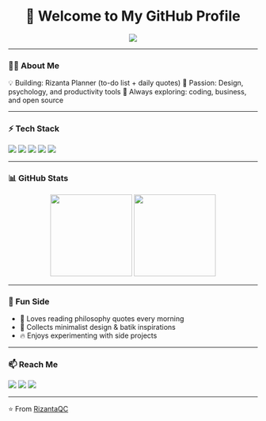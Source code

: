 <h1 align="center">🚀 Welcome to My GitHub Profile</h1>

<p align="center">
  <img src="https://readme-typing-svg.herokuapp.com?color=36BCF7&center=true&lines=Digital+Creator;Indie+Developer;Always+Learning+📚" />
</p>

---

### 🧑‍💻 About Me
💡 Building: Rizanta Planner (to-do list + daily quotes)
🎨 Passion: Design, psychology, and productivity tools
🌱 Always exploring: coding, business, and open source

---

### ⚡ Tech Stack
<p>
  <img src="https://img.shields.io/badge/-HTML5-E34F26?logo=html5&logoColor=white&style=for-the-badge" />
  <img src="https://img.shields.io/badge/-CSS3-1572B6?logo=css3&logoColor=white&style=for-the-badge" />
  <img src="https://img.shields.io/badge/-JavaScript-F7DF1E?logo=javascript&logoColor=black&style=for-the-badge" />
  <img src="https://img.shields.io/badge/-Node.js-339933?logo=node.js&logoColor=white&style=for-the-badge" />
  <img src="https://img.shields.io/badge/-Flutter-02569B?logo=flutter&logoColor=white&style=for-the-badge" />
</p>

---

### 📊 GitHub Stats
<p align="center">
  <img src="https://github-readme-stats.vercel.app/api?username=RizantaQC&show_icons=true&theme=radical" height="165"/>
  <img src="https://github-readme-streak-stats.herokuapp.com/?user=RizantaQC&theme=radical" height="165"/>
</p>

---

### 🎯 Fun Side
- 📖 Loves reading philosophy quotes every morning  
- 🎨 Collects minimalist design & batik inspirations  
- 🔥 Enjoys experimenting with side projects  

---

### 📫 Reach Me
<p>
  <a href="mailto:rizantaqc@gmail.com"><img src="https://img.shields.io/badge/-Gmail-D14836?style=for-the-badge&logo=gmail&logoColor=white" /></a>
  <a href="https://linkedin.com"><img src="https://img.shields.io/badge/-LinkedIn-0077B5?style=for-the-badge&logo=linkedin&logoColor=white" /></a>
  <a href="https://instagram.com"><img src="https://img.shields.io/badge/-Instagram-E4405F?style=for-the-badge&logo=instagram&logoColor=white" /></a>
</p>

---

⭐ From [RizantaQC](https://github.com/RizantaQC)
